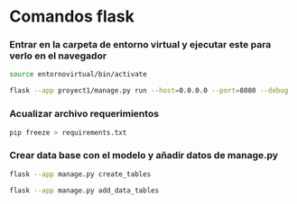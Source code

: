 # Comandos flask

### Entrar en la carpeta de entorno virtual y ejecutar este para verlo en el navegador

```bash
source entornovirtual/bin/activate

flask --app proyect1/manage.py run --host=0.0.0.0 --port=8080 --debug
```

### Acualizar archivo requerimientos

```bash
pip freeze > requirements.txt
```

### Crear data base con el modelo y añadir datos de manage.py

```bash
flask --app manage.py create_tables

flask --app manage.py add_data_tables
```